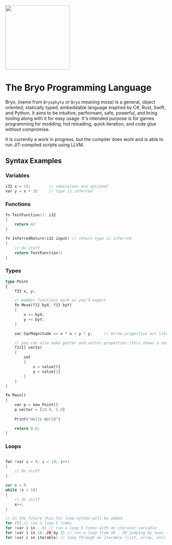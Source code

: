 <img src="https://github.com/user-attachments/assets/f1536dce-0b26-4ecf-8cca-afe6584cc54a" width="200">

# The Bryo Programming Language
Bryo, (name from `Bryophyta` or `Bryo` meaning moss) is a general, object oriented, statically typed, embeddable language inspired by C#, Rust, Swift, and Python.
It aims to be intuitive, performant, safe, powerful, and bring tooling along with it for easy usage. It's intended purpose is for games programming for modding, hot reloading, quick iteration, and code glue without compromise.

It is currently a work in progress, but the compiler does work and is able to run JIT-compiled scripts using LLVM.


## Syntax Examples


### Variables

```cpp
i32 x = 10;        // semicolons are optional
var y = x + 10     // type is inferred
```

### Functions

```cpp
fn TestFunction(): i32
{
    return 42
}

fn InferredReturn(i32 input) // return type is inferred
{
    // do stuff
    return TestFunction()
}
```

### Types

```rust
type Point
{
    f32 x, y;

    // member functions work as you'd expect
    fn Move(f32 byX, f32 byY)
    {
        x += byX;
        y += byY;
    }

    var SqrMagnitude => x * x + y * y;     // Arrow properties act like variables but they return calcualted read only data (it is caluclated every time it is read)

    // you can also make getter and setter properties (this shows a setter only property. It cannot be read from only written to)
    f32[] vector
    {
        set
        {
            x = value[0]
            y = value[1]
        }
    }
}

fn Main()
{
    var p = new Point()
    p.vector = [10.0, 5.0]
    
    Print("Hello World")

    return 0.0;
}
```

### Loops

```cpp

for (var i = 0; i < 10; i++)
{
    // do stuff
}

var x = 0
while (x < 10)
{
    // do stuff
    x++;
}

// In the future this for loop syntax will be added
for (5) // run a loop 5 times
for (var i in ..5) // run a loop 5 times with an iterator variable
for (var i in 10..20 by 2) // run a loop from 10 - 20 jumping by twos (10, 12, 14, 16, 18, 20) 
for (var i in iterable) // loop through an iterable (list, array, etc)
```


